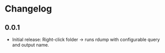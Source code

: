 # Changelog

## 0.0.1

- Initial release: Right-click folder → runs rdump with configurable query and output name.

